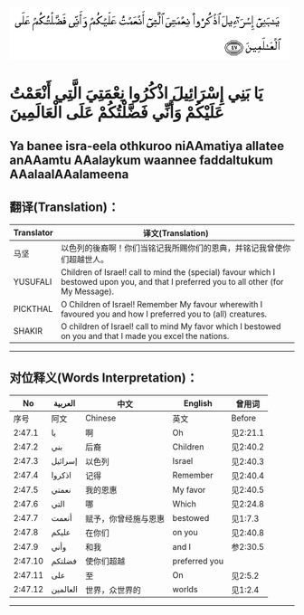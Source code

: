 ![002:047](images/002_047.gif)

#  يَا بَنِي إِسْرَائِيلَ اذْكُرُوا نِعْمَتِيَ الَّتِي أَنْعَمْتُ عَلَيْكُمْ وَأَنِّي فَضَّلْتُكُمْ عَلَى الْعَالَمِينَ 

## Ya banee isra-eela othkuroo niAAmatiya allatee anAAamtu AAalaykum waannee faddaltukum AAalaalAAalameena

## 翻译(Translation)：

| Translator | 译文(Translation)                                            |
| ---------- | ------------------------------------------------------------ |
| 马坚       | 以色列的後裔啊！你们当铭记我所赐你们的恩典，并铭记我曾使你们超越世人。 |
| YUSUFALI   | Children of Israel! call to mind the (special) favour which I bestowed upon you, and that I preferred you to all other (for My Message). |
| PICKTHAL   | O Children of Israel! Remember My favour wherewith I favoured you and how I preferred you to (all) creatures. |
| SHAKIR     | O children of Israel! call to mind My favor which I bestowed on you and that I made you excel the nations. |

---

## 对位释义(Words Interpretation)：

| No      | العربية  | 中文                 | English       | 曾用词   |
| ------- | -------- | -------------------- | ------------- | -------- |
| 序号    | 阿文     | Chinese              | 英文          | Before   |
| 2:47.1  | يا       | 啊                   | Oh            | 见2:21.1 |
| 2:47.2  | بني      | 后裔                 | Children      | 见2:40.2 |
| 2:47.3  | إسرائيل  | 以色列               | Israel        | 见2:40.3 |
| 2:47.4  | اذكروا   | 记得                 | Remember      | 见2:40.4 |
| 2:47.5  | نعمتي    | 我的恩惠             | My favor      | 见2:40.5 |
| 2:47.6  | التي     | 哪                   | Which         | 见2:24.8 |
| 2:47.7  | أنعمت    | 赋予，你曾经施与恩惠 | bestowed      | 见1:7.3  |
| 2:47.8  | عليكم    | 在你们               | on you        | 见2:40.8 |
| 2:47.9  | وأني     | 和我                 | and I         | 参2:30.5 |
| 2:47.10 | فضلتكم   | 使你们超越           | preferred you |          |
| 2:47.11 | على      | 至                   | On            | 见2:5.2  |
| 2:47.12 | العالمين | 世界，众世界的       | worlds        | 见1:2.4  |

---
